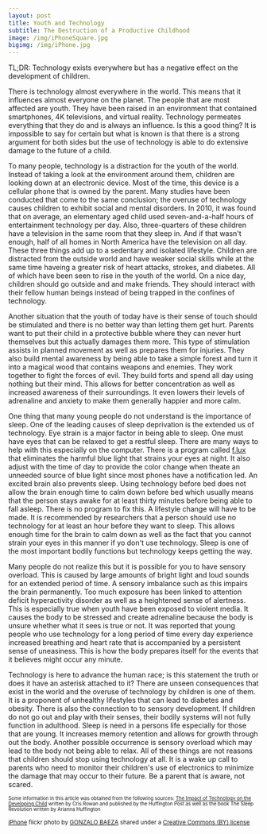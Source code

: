 ```yaml
---
layout: post
title: Youth and Technology
subtitle: The Destruction of a Productive Childhood
image: /img/iPhoneSquare.jpg
bigimg: /img/iPhone.jpg
---
```

TL;DR: Technology exists everywhere but has a negative effect on the development of children.

There is technology almost everywhere in the world. This means that it influences almost everyone on the planet. The people that are most affected are youth. They have been raised in an environment that contained smartphones, 4K televisions, and virtual reality. Technology permeates everything that they do and is always an influence. Is this a good thing? It is impossible to say for certain but what is known is that there is a strong argument for both sides but the use of technology is able to do extensive damage to the future of a child.

To many people, technology is a distraction for the youth of the world. Instead of taking a look at the environment around them, children are looking down at an electronic device. Most of the time, this device is a cellular phone that is owned by the parent. Many studies have been conducted that come to the same conclusion; the overuse of technology causes children to exhibit social and mental disorders. In 2010, it was found that on average, an elementary aged child used seven-and-a-half hours of entertainment technology per day. Also, three-quarters of these children have a television in the same room that they sleep in. And if that wasn't enough, half of all homes in North America have the television on all day. These three things add up to a sedentary and isolated lifestyle. Children are distracted from the outside world and have weaker social skills while at the same time haveing a greater risk of  heart attacks, strokes, and diabetes. All of which have been seen to rise in the youth of the world. On a nice day, children should go outside and and make friends. They should interact with their fellow human beings instead of being trapped in the confines of technology.

Another situation that the youth of today have is their sense of touch should be stimulated and there is no better way than letting them get hurt. Parents want to put their child in a protective bubble where they can never hurt themselves but this actually damages them more. This type of stimulation assists in planned movement as well as prepares them for injuries. They also build mental awareness by being able to take a simple forest and turn it into a magical wood that contains weapons and enemies. They work together to fight the forces of evil. They build forts and spend all day using nothing but their mind. This allows for better concentration as well as increased awareness of their surroundings. It even lowers their levels of adrenaline and anxiety to make them generally happier and more calm.

One thing that many young people do not understand is the importance of sleep. One of the leading causes of sleep deprivation is the extended us of technology. Eye strain is a major factor in being able to sleep. One must have eyes that can be relaxed to get a restful sleep. There are many ways to help with this especially on the computer. There is a program called [f.lux](https://justgetflux.com/) that eliminates the harmful blue light that strains your eyes at night. It also adjust with the time of day to provide the color change when theate an unneeded source of blue light since most phones have a notification led. An excited brain also prevents sleep. Using technology before bed does not allow the brain enough time to calm down before bed which usually means that the person stays awake for at least thirty minutes before being able to fall asleep. There is no program to fix this. A lifestyle change will have to be made. It is recommended by researchers that a person should use no technology for at least an hour before they want to sleep. This allows enough time for the brain to calm down as well as the fact that you cannot strain your eyes in this manner if yo don't use technology. Sleep is one of the most important bodily functions but technology keeps getting the way.

Many people do not realize this but it is possible for you to have sensory overload. This is caused by large amounts of bright light and loud sounds for an extended period of time. A sensory imbalance such as this impairs the brain permanently. Too much exposure has been linked to attention deficit hyperactivity disorder as well as a heightened sense of alertness. This is especially true when youth have been exposed to violent media. It causes the body to be stressed and create adrenaline because the body is unsure whether what it sees is true or not. It was reported that young people who use technology for a long period of time every day experience increased breathing and heart rate that is accompanied by a persistent sense of uneasiness. This is how the body prepares itself for the events that it believes might occur any minute.

Technology is here to advance the human race; is this statement the truth or does it have an asterisk attached to it? There are unseen consequences that exist in the world and the overuse of technology by children is one of them. It is a proponent of unhealthy lifestyles that can lead to diabetes and obesity. There is also the connection to to sensory development. If children do not go out and play with their senses, their bodily systems will not fully function in adulthood. Sleep is need in a persons life especially for those that are young. It increases memory retention and allows for growth through out the body. Another possible occurrence is sensory overload which may lead to the body not being able to relax. All of these things are not reasons that children should stop using technology at all. It is a wake up call to parents who need to monitor their children's use of electronics to minimize the damage that may occur to their future. Be a parent that is aware, not scared.

<small><small>Some information in this article was obtained from the following sources: <a href="http://www.huffingtonpost.com/cris-rowan/technology-children-negative-impact_b_3343245.html">The Impact of Technology on the Developing Child</a> written by Cris Rowan and published by the Huffington Post as well as the book The Sleep Revolution written by Arianna Huffington</small></small>

<small><a title="iPhone" href="https://flickr.com/photos/gonzalobaeza/8292958010">iPhone</a> flickr photo by <a href="https://flickr.com/people/gonzalobaeza">GONZALO BAEZA</a> shared under a <a href="https://creativecommons.org/licenses/by/2.0/">Creative Commons (BY) license</a> </small>
